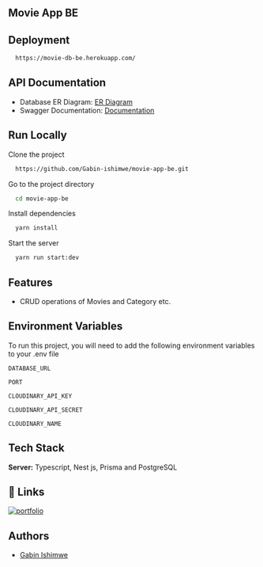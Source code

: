 ## Movie App BE
## Deployment


```bash
  https://movie-db-be.herokuapp.com/
```


## API Documentation
- Database ER Diagram: [ER Diagram](https://lucid.app/lucidchart/deda732d-7324-4b81-9dc6-bc21ed9529e9/edit?viewport_loc=143%2C40%2C1449%2C717%2C0_0&invitationId=inv_c3bdf92c-7a03-4d35-ba9b-7090b5eaee25)
- Swagger Documentation: [Documentation](https://movie-db-be.herokuapp.com/api)


## Run Locally

Clone the project

```bash
  https://github.com/Gabin-ishimwe/movie-app-be.git
```

Go to the project directory

```bash
  cd movie-app-be
```

Install dependencies

```bash
  yarn install
```

Start the server

```bash
  yarn run start:dev
```


## Features

- CRUD operations of Movies and Category etc.


## Environment Variables

To run this project, you will need to add the following environment variables to your .env file

`DATABASE_URL`

`PORT`

`CLOUDINARY_API_KEY`

`CLOUDINARY_API_SECRET`

`CLOUDINARY_NAME`


## Tech Stack

**Server:** Typescript, Nest js, Prisma and PostgreSQL


## 🔗 Links
[![portfolio](https://img.shields.io/badge/my_portfolio-000?style=for-the-badge&logo=ko-fi&logoColor=white)](https://gabin-portfolio.vercel.app/)



## Authors

- [Gabin Ishimwe](https://github.com/Gabin-ishimwe)



